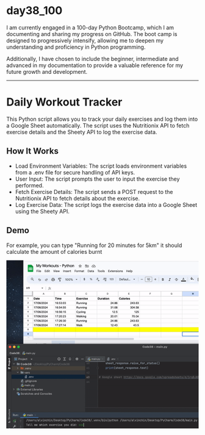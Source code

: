 # day38_100
I am currently engaged in a 100-day Python Bootcamp, which I am documenting and sharing my progress on GitHub. The boot camp is designed to progressively intensify, allowing me to deepen my understanding and proficiency in Python programming.

Additionally, I have chosen to include the beginner, intermediate and advanced in my documentation to provide a valuable reference for my future growth and development.

----------
# Daily Workout Tracker
This Python script allows you to track your daily exercises and log them into a Google Sheet automatically. The script uses the Nutritionix API to fetch exercise details and the Sheety API to log the exercise data.

## How It Works
- Load Environment Variables: The script loads environment variables from a .env file for secure handling of API keys.
- User Input: The script prompts the user to input the exercise they performed.
- Fetch Exercise Details: The script sends a POST request to the Nutritionix API to fetch details about the exercise.
- Log Exercise Data: The script logs the exercise data into a Google Sheet using the Sheety API.

## Demo
For example, you can type "Running for 20 minutes for 5km" it should calculate the amount of calories burnt

![](https://github.com/AlvinChin1608/day38_100/blob/main/ExerciseCalories_Demo.gif)
